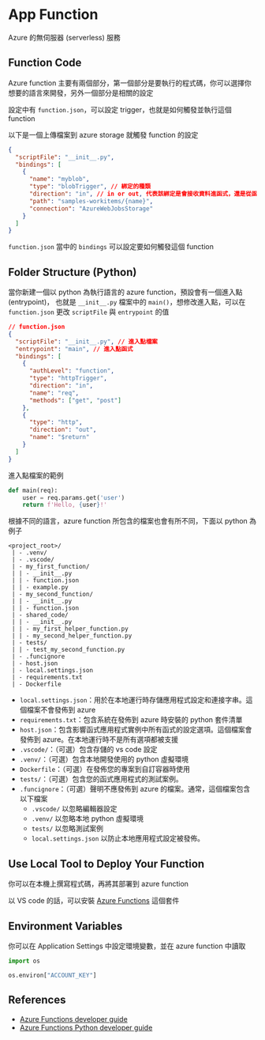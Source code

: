 # App Function

Azure 的無伺服器 (serverless) 服務

## Function Code

Azure function 主要有兩個部分，第一個部分是要執行的程式碼，你可以選擇你想要的語言來開發，另外一個部分是相關的設定

設定中有 `function.json`，可以設定 trigger，也就是如何觸發並執行這個 function

以下是一個上傳檔案到 azure storage 就觸發 function 的設定

```json
{
  "scriptFile": "__init__.py",
  "bindings": [
    {
      "name": "myblob",
      "type": "blobTrigger", // 綁定的種類
      "direction": "in", // in or out, 代表該綁定是會接收資料進函式，還是從函式送出資料
      "path": "samples-workitems/{name}",
      "connection": "AzureWebJobsStorage"
    }
  ]
}
```

`function.json` 當中的 `bindings` 可以設定要如何觸發這個 function

## Folder Structure (Python)

當你新建一個以 python 為執行語言的 azure function，預設會有一個進入點 (entrypoint)，
也就是 `__init__.py` 檔案中的 `main()`，想修改進入點，可以在 `function.json` 更改 `scriptFile` 與 `entrypoint` 的值

```json
// function.json
{
  "scriptFile": "__init__.py", // 進入點檔案
  "entrypoint": "main", // 進入點函式
  "bindings": [
    {
      "authLevel": "function",
      "type": "httpTrigger",
      "direction": "in",
      "name": "req",
      "methods": ["get", "post"]
    },
    {
      "type": "http",
      "direction": "out",
      "name": "$return"
    }
  ]
}
```

進入點檔案的範例

```python
def main(req):
    user = req.params.get('user')
    return f'Hello, {user}!'
```

根據不同的語言，azure function 所包含的檔案也會有所不同，下面以 python 為例子

```plaintext
<project_root>/
 | - .venv/
 | - .vscode/
 | - my_first_function/
 | | - __init__.py
 | | - function.json
 | | - example.py
 | - my_second_function/
 | | - __init__.py
 | | - function.json
 | - shared_code/
 | | - __init__.py
 | | - my_first_helper_function.py
 | | - my_second_helper_function.py
 | - tests/
 | | - test_my_second_function.py
 | - .funcignore
 | - host.json
 | - local.settings.json
 | - requirements.txt
 | - Dockerfile
```

- `local.settings.json`：用於在本地運行時存儲應用程式設定和連接字串。這個檔案不會發佈到 azure
- `requirements.txt`：包含系統在發佈到 azure 時安裝的 python 套件清單
- `host.json`：包含影響函式應用程式實例中所有函式的設定選項。這個檔案會發佈到 azure。在本地運行時不是所有選項都被支援
- `.vscode/`：（可選）包含存儲的 vs code 設定
- `.venv/`：（可選）包含本地開發使用的 python 虛擬環境
- `Dockerfile`：（可選）在發佈您的專案到自訂容器時使用
- `tests/`：（可選）包含您的函式應用程式的測試案例。
- `.funcignore`：（可選）聲明不應發佈到 azure 的檔案。通常，這個檔案包含以下檔案
  - `.vscode/` 以忽略編輯器設定
  - `.venv/` 以忽略本地 python 虛擬環境
  - `tests/` 以忽略測試案例
  - `local.settings.json` 以防止本地應用程式設定被發佈。

## Use Local Tool to Deploy Your Function

你可以在本機上撰寫程式碼，再將其部署到 azure function

以 VS code 的話，可以安裝 [Azure Functions](https://marketplace.visualstudio.com/items?itemName=ms-azuretools.vscode-azurefunctions) 這個套件

## Environment Variables

你可以在 Application Settings 中設定環境變數，並在 azure function 中讀取

```python
import os

os.environ["ACCOUNT_KEY"]
```

## References

- [Azure Functions developer guide](https://learn.microsoft.com/en-us/azure/azure-functions/functions-reference?tabs=blob)
- [Azure Functions Python developer guide](https://learn.microsoft.com/en-us/azure/azure-functions/functions-reference-python?tabs=asgi%2Capplication-level&pivots=python-mode-decorators)
